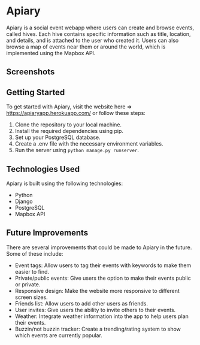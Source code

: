 # Apiary

Apiary is a social event webapp where users can create and browse events, called hives. Each hive contains specific information such as title, location, and details, and is attached to the user who created it. Users can also browse a map of events near them or around the world, which is implemented using the Mapbox API.

## Screenshots



## Getting Started

To get started with Apiary, visit the website here => https://apiaryapp.herokuapp.com/ or follow these steps:

1. Clone the repository to your local machine.
2. Install the required dependencies using pip.
3. Set up your PostgreSQL database.
4. Create a .env file with the necessary environment variables.
5. Run the server using `python manage.py runserver`.

## Technologies Used

Apiary is built using the following technologies:

- Python
- Django
- PostgreSQL
- Mapbox API

## Future Improvements

There are several improvements that could be made to Apiary in the future. Some of these include:

- Event tags: Allow users to tag their events with keywords to make them easier to find.
- Private/public events: Give users the option to make their events public or private.
- Responsive design: Make the website more responsive to different screen sizes.
- Friends list: Allow users to add other users as friends.
- User invites: Give users the ability to invite others to their events.
- Weather: Integrate weather information into the app to help users plan their events.
- Buzzin/not buzzin tracker: Create a trending/rating system to show which events are currently popular.
